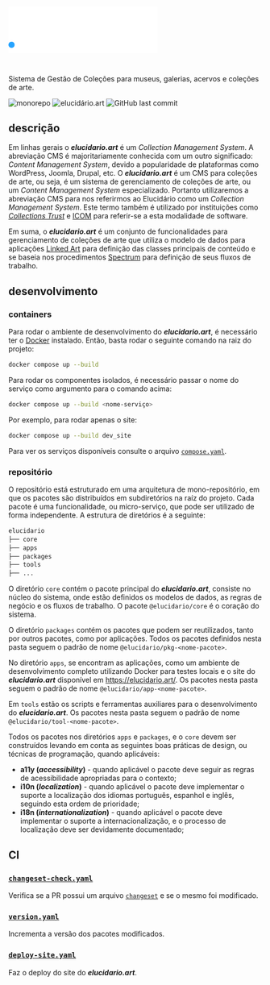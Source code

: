 <h1>
<picture>
<source media="(prefers-color-scheme: dark)" srcset="https://raw.githubusercontent.com/elucidario/elucidario.art/refs/heads/main/apps/site/public/svg/type%3Dvertical-color%3Dprimary-theme%3Ddark.svg">
<source media="(prefers-color-scheme: light)" srcset="https://raw.githubusercontent.com/elucidario/elucidario.art/refs/heads/main/apps/site/public/svg/type%3Dvertical-color%3Dprimary-theme%3Dlight.svg">
<img src="https://raw.githubusercontent.com/elucidario/elucidario.art/refs/heads/main/apps/site/public/svg/type%3Dvertical-color%3Dprimary-theme%3Ddark.svg" alt="Logo elucidario.art" width="296" style="margin-bottom: 16px">
</picture>
</h1>

Sistema de Gestão de Coleções para museus, galerias, acervos e coleções de arte.

![monorepo](https://img.shields.io/badge/monorepo-%230078c8?style=flat-square) ![elucidário.art](https://img.shields.io/website?url=https%3A%2F%2Felucidario.art&up_color=%2346C23A&down_color=%23FD7671&style=flat-square&label=elucidario.art&labelColor=011C3E) ![GitHub last commit](https://img.shields.io/github/last-commit/elucidario/elucidario.art?style=flat-square&labelColor=501028&color=e82070)

## descrição

Em linhas gerais o ***elucidario.art*** é um *Collection Management System*.
A abreviação CMS é majoritariamente conhecida com um outro significado: *Content Management System*, devido a popularidade de plataformas como WordPress, Joomla, Drupal, etc. O ***elucidario.art*** é um CMS para coleções de arte, ou seja, é um sistema de gerenciamento de coleções de arte, ou um *Content Management System* especializado. Portanto utilizaremos a abreviação CMS para nos referirmos ao Elucidário como um *Collection Management System*. Este termo também é utilizado por instituições como [*Collections Trust*](collectionstrust.org.uk/) e [ICOM](https://icom.museum/) para referir-se a esta modalidade de software.

Em suma, o ***elucidario.art*** é um conjunto de funcionalidades para gerenciamento de coleções de arte que utiliza o modelo de dados para aplicações [Linked Art](https://linked.art) para definição das classes principais de conteúdo e se baseia nos procedimentos [Spectrum](https://collectionstrust.org.uk/spectrum/) para definição de seus fluxos de trabalho.

## desenvolvimento

### containers

Para rodar o ambiente de desenvolvimento do ***elucidario.art***, é necessário ter o [Docker](https://www.docker.com/) instalado. Então, basta rodar o seguinte comando na raiz do projeto:

```bash
docker compose up --build
```

Para rodar os componentes isolados, é necessário passar o nome do serviço como argumento para o comando acima:

```bash
docker compose up --build <nome-serviço>
```

Por exemplo, para rodar apenas o site:

```bash
docker compose up --build dev_site
```

Para ver os serviços disponíveis consulte o arquivo [`compose.yaml`](./compose.yaml).

### repositório

O repositório está estruturado em uma arquitetura de mono-repositório, em que os pacotes são distribuídos em subdiretórios na raíz do projeto. Cada pacote é uma funcionalidade, ou micro-serviço, que pode ser utilizado de forma independente. A estrutura de diretórios é a seguinte:

```bash
elucidario
├── core
├── apps
├── packages
├── tools
├── ...
```

O diretório `core` contém o pacote principal do ***elucidario.art***, consiste no núcleo do sistema, onde estão definidos os modelos de dados, as regras de negócio e os fluxos de trabalho. O pacote `@elucidario/core` é o coração do sistema.

O diretório `packages` contém os pacotes que podem ser reutilizados, tanto por outros pacotes, como por aplicações. Todos os pacotes definidos nesta pasta seguem o padrão de nome `@elucidario/pkg-<nome-pacote>`.

No diretório `apps`, se encontram as aplicações, como um ambiente de desenvolvimento completo utilizando Docker para testes locais e o site do ***elucidario.art*** disponível em <https://elucidario.art/>. Os pacotes nesta pasta seguem o padrão de nome `@elucidario/app-<nome-pacote>`.

Em `tools` estão os scripts e ferramentas auxiliares para o desenvolvimento do ***elucidario.art***. Os pacotes nesta pasta seguem o padrão de nome `@elucidario/tool-<nome-pacote>`.

Todos os pacotes nos diretórios `apps` e `packages`, e o `core` devem ser construídos levando em conta as seguintes boas práticas de design, ou técnicas de programação, quando aplicáveis:

- **a11y (*accessibility*)** - quando aplicável o pacote deve seguir as regras de acessibilidade apropriadas para o contexto;
- **i10n (*localization*)** - quando aplicável o pacote deve implementar o suporte a localização dos idiomas português, espanhol e inglês, seguindo esta ordem de prioridade;
- **i18n (*internationalization*)** - quando aplicável o pacote deve implementar o suporte a internacionalização, e o processo de localização deve ser devidamente documentado;

## CI

### [`changeset-check.yaml`](./.github/workflows/changeset-check.yaml)

Verifica se a PR possui um arquivo [`changeset`](https://github.com/changesets/changesets/blob/main/docs/adding-a-changeset.md) e se o mesmo foi modificado.

### [`version.yaml`](./.github/workflows/version.yaml)

Incrementa a versão dos pacotes modificados.

### [`deploy-site.yaml`](./.github/workflows/deploy-site.yaml)

Faz o deploy do site do ***elucidario.art***.

